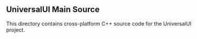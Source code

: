 <h2>UniversalUI Main Source</h2>

This directory contains cross-platform C++ source code for the UniversalUI project.